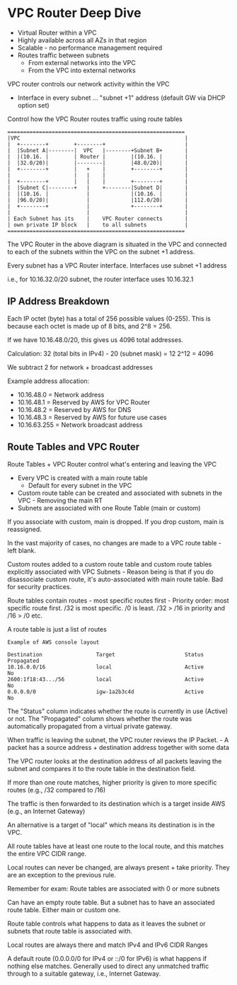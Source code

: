 # VPC Router Deep Dive 

- Virtual Router within a VPC 
- Highly available across all AZs in that region 
- Scalable - no performance management required 
- Routes traffic between subnets 
    - From external networks into the VPC 
    - From the VPC into external networks 

VPC router controls our network activity within the VPC 

- Interface in every subnet ... "subnet +1" address (default GW via DHCP option set) 

Control how the VPC Router routes traffic using route tables 

```
========================================================
|VPC                                                    |
|  +--------+        +--------+                         |
|  |Subnet A|--------|  VPC   |--------+Subnet B+       |
|  |(10.16. |        | Router |        |(10.16. |       |
|  |32.0/20)|        |--------|        |48.0/20)|       |
|  +--------+        |   +    |        +--------+       |
|                    |   |    |                         |
|  +--------+        |   |    |        +--------+       |
|  |Subnet C|--------+   |    +--------|Subnet D|       |
|  |(10.16. |            |             |(10.16. |       |
|  |96.0/20)|            |             |112.0/20)       |
|  +--------+            |             +--------+       |
|                        |                              |
| Each Subnet has its    |    VPC Router connects       |
| own private IP block   |    to all subnets            |
========================================================
```

The VPC Router in the above diagram is situated in the VPC and connected to each of the subnets within the VPC on the subnet +1 address.

Every subnet has a VPC Router interface. 
Interfaces use subnet +1 address 

i.e., for 10.16.32.0/20 subnet, the router interface uses 10.16.32.1 

## IP Address Breakdown

Each IP octet (byte) has a total of 256 possible values (0-255). This is because each octet is made up of 8 bits, and 2^8 = 256.

If we have 10.16.48.0/20, this gives us 4096 total addresses.

Calculation:
32 (total bits in IPv4) - 20 (subnet mask) = 12 
2^12 = 4096 

We subtract 2 for network + broadcast addresses 

Example address allocation:

- 10.16.48.0 = Network address 
- 10.16.48.1 = Reserved by AWS for VPC Router 
- 10.16.48.2 = Reserved by AWS for DNS 
- 10.16.48.3 = Reserved by AWS for future use cases 
- 10.16.63.255 = Network broadcast address 

## Route Tables and VPC Router

Route Tables + VPC Router control what's entering and leaving the VPC 

- Every VPC is created with a main route table 
    - Default for every subnet in the VPC 
- Custom route table can be created and associated with subnets in the VPC - Removing the main RT 
- Subnets are associated with one Route Table (main or custom) 

If you associate with custom, main is dropped. If you drop custom, main is reassigned. 

In the vast majority of cases, no changes are made to a VPC route table - left blank. 

Custom routes added to a custom route table and custom route tables explicitly associated with VPC Subnets 
    - Reason being is that if you do disassociate custom route, it's auto-associated with main route table. Bad for security practices. 

Route tables contain routes - most specific routes first 
    - Priority order: most specific route first. /32 is most specific. /0 is least. /32 > /16 in priority and /16 > /0 etc. 

A route table is just a list of routes 

```
Example of AWS console layout 

Destination                 Target                      Status              Propagated  
10.16.0.0/16                local                       Active              No 
2600:1f18:43.../56          local                       Active              No 
0.0.0.0/0                   igw-1a2b3c4d                Active              No
```

The "Status" column indicates whether the route is currently in use (Active) or not.
The "Propagated" column shows whether the route was automatically propagated from a virtual private gateway.

When traffic is leaving the subnet, the VPC router reviews the IP Packet. 
    - A packet has a source address + destination address together with some data 

The VPC router looks at the destination address of all packets leaving the subnet and compares it to the route table in the destination field.

If more than one route matches, higher priority is given to more specific routes (e.g., /32 compared to /16)

The traffic is then forwarded to its destination which is a target inside AWS (e.g., an Internet Gateway)

An alternative is a target of "local" which means its destination is in the VPC. 

All route tables have at least one route to the local route, and this matches the entire VPC CIDR range. 

Local routes can never be changed, are always present + take priority. They are an exception to the previous rule. 

Remember for exam: Route tables are associated with 0 or more subnets 

Can have an empty route table. But a subnet has to have an associated route table. Either main or custom one. 

Route table controls what happens to data as it leaves the subnet or subnets that route table is associated with. 

Local routes are always there and match IPv4 and IPv6 CIDR Ranges 

A default route (0.0.0.0/0 for IPv4 or ::/0 for IPv6) is what happens if nothing else matches. Generally used to direct any unmatched traffic through to a suitable gateway, i.e., Internet Gateway.
